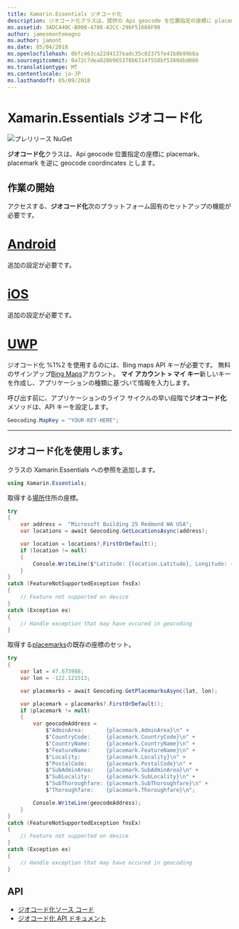 ```yaml
---
title: Xamarin.Essentials ジオコード化
description: ジオコード化クラスは、提供の Api geocode を位置指定の座標に placemark、placemark を逆に geocode coordincates とします。
ms.assetid: 3ADC440C-B000-4708-A2CC-296F5160AF90
author: jamesmontemagno
ms.author: jamont
ms.date: 05/04/2018
ms.openlocfilehash: 0bfc463ca22d4137eadc35c02375fe41b0b99b8a
ms.sourcegitcommit: 0a72c7dea020b965378b6314f558bf5360dbd066
ms.translationtype: MT
ms.contentlocale: ja-JP
ms.lasthandoff: 05/09/2018
---
```

# <a name="xamarinessentials-geocoding"></a>Xamarin.Essentials ジオコード化

![プレリリース NuGet](~/media/shared/pre-release.png)

**ジオコード化**クラスは、Api geocode 位置指定の座標に placemark、placemark を逆に geocode coordincates とします。

## <a name="getting-started"></a>作業の開始

アクセスする、**ジオコード化**次のプラットフォーム固有のセットアップの機能が必要です。

# <a name="androidtabandroid"></a>[Android](#tab/android)

追加の設定が必要です。

# <a name="iostabios"></a>[iOS](#tab/ios)

追加の設定が必要です。

# <a name="uwptabuwp"></a>[UWP](#tab/uwp)

ジオコード化 %1%2 を使用するのには、Bing maps API キーが必要です。 無料のサインアップ[Bing Maps](https://www.bingmapsportal.com/)アカウント。 **マイ アカウント > マイ キー**新しいキーを作成し、アプリケーションの種類に基づいて情報を入力します。

呼び出す前に、アプリケーションのライフ サイクルの早い段階で**ジオコード化**メソッドは、API キーを設定します。

```csharp
Geocoding.MapKey = "YOUR-KEY-HERE";
```

-----

## <a name="using-geocoding"></a>ジオコード化を使用します。

クラスの Xamarin.Essentials への参照を追加します。

```csharp
using Xamarin.Essentials;
```

取得する[場所](xref:Xamarin.Essentials.Location)住所の座標。

```csharp
try
{
    var address =  "Microsoft Building 25 Redmond WA USA";
    var locations = await Geocoding.GetLocationsAsync(address);

    var location = locations?.FirstOrDefault();
    if (location != null)
    {
        Console.WriteLine($"Latitude: {location.Latitude}, Longitude: {location.Longitude}");
    }
}
catch (FeatureNotSupportedException fnsEx)
{
    // Feature not supported on device
}
catch (Exception ex)
{
    // Handle exception that may have occured in geocoding
}
```

取得する[placemarks](xref:Xamarin.Essentials.Placemark)の既存の座標のセット。

```csharp
try
{
    var lat = 47.673988;
    var lon = -122.121513;

    var placemarks = await Geocoding.GetPlacemarksAsync(lat, lon);

    var placemark = placemarks?.FirstOrDefault();
    if (placemark != null)
    {
        var geocodeAddress =
            $"AdminArea:       {placemark.AdminArea}\n" +
            $"CountryCode:     {placemark.CountryCode}\n" +
            $"CountryName:     {placemark.CountryName}\n" +
            $"FeatureName:     {placemark.FeatureName}\n" +
            $"Locality:        {placemark.Locality}\n" +
            $"PostalCode:      {placemark.PostalCode}\n" +
            $"SubAdminArea:    {placemark.SubAdminArea}\n" +
            $"SubLocality:     {placemark.SubLocality}\n" +
            $"SubThoroughfare: {placemark.SubThoroughfare}\n" +
            $"Thoroughfare:    {placemark.Thoroughfare}\n";

        Console.WriteLine(geocodeAddress);
    }
}
catch (FeatureNotSupportedException fnsEx)
{
    // Feature not supported on device
}
catch (Exception ex)
{
    // Handle exception that may have occured in geocoding
}
```

## <a name="api"></a>API

- [ジオコード化ソース コード](https://github.com/xamarin/Essentials/tree/master/Essentials/Geocoding)
- [ジオコード化 API ドキュメント](xref:Xamarin.Essentials.Geocoding)
